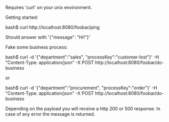 Requires 'curl' on your unix environment.

Getting started:

bash$ curl http://localhost:8080/foobar/ping

Should answer with '{"message": "Hi!"}'

Fake some business process:

bash$ curl  -d '{"department":"sales", "processKey":"customer-lost"}' -H "Content-Type: application/json" -X POST http://localhost:8080/foobar/do-business 

or

bash$ curl  -d '{"department":"procurement", "processKey":"order"}' -H "Content-Type: application/json" -X POST http://localhost:8080/foobar/do-business 

Depending on the payload you will receive a http 200 or 500 response. In case of any error the message is returned.